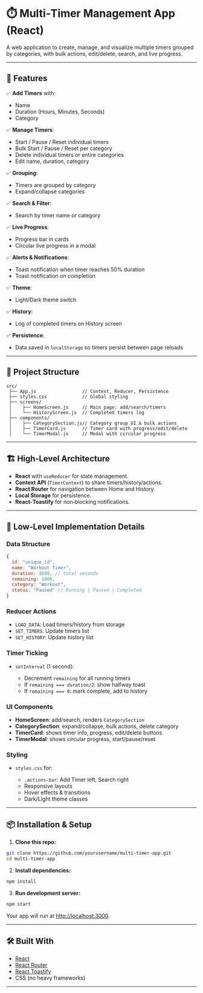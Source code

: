 
# ⏱️ Multi‑Timer Management App (React)

A web application to create, manage, and visualize multiple timers grouped by categories, with bulk actions, edit/delete, search, and live progress.

---

## 🚀 Features

✅ **Add Timers** with:

* Name
* Duration (Hours, Minutes, Seconds)
* Category

✅ **Manage Timers**:

* Start / Pause / Reset individual timers
* Bulk Start / Pause / Reset per category
* Delete individual timers or entire categories
* Edit name, duration, category

✅ **Grouping**:

* Timers are grouped by category
* Expand/collapse categories

✅ **Search & Filter**:

* Search by timer name or category

✅ **Live Progress**:

* Progress bar in cards
* Circular live progress in a modal

✅ **Alerts & Notifications**:

* Toast notification when timer reaches 50% duration
* Toast notification on completion

✅ **Theme**:

* Light/Dark theme switch

✅ **History**:

* Log of completed timers on History screen

✅ **Persistence**:

* Data saved in `localStorage` so timers persist between page reloads

---

## 📂 Project Structure

```
src/
 ├── App.js                 // Context, Reducer, Persistence
 ├── styles.css             // Global styling
 ├── screens/
 │    ├── HomeScreen.js     // Main page: add/search/timers
 │    └── HistoryScreen.js  // Completed timers log
 ├── components/
 │    ├── CategorySection.js// Category group UI & bulk actions
 │    ├── TimerCard.js      // Timer card with progress/edit/delete
 │    └── TimerModal.js     // Modal with circular progress
```

---

## 🏗️ High‑Level Architecture

* **React** with `useReducer` for state management.
* **Context API** (`TimerContext`) to share timers/history/actions.
* **React Router** for navigation between Home and History.
* **Local Storage** for persistence.
* **React‑Toastify** for non‑blocking notifications.

---

## 🔧 Low‑Level Implementation Details

### Data Structure

```js
{
  id: "unique_id",
  name: "Workout Timer",
  duration: 3600, // total seconds
  remaining: 1800,
  category: "Workout",
  status: "Paused" // Running | Paused | Completed
}
```

### Reducer Actions

* `LOAD_DATA`: Load timers/history from storage
* `SET_TIMERS`: Update timers list
* `SET_HISTORY`: Update history list

### Timer Ticking

* `setInterval` (1 second):

  * Decrement `remaining` for all running timers
  * If `remaining === duration/2`: show halfway toast
  * If `remaining === 0`: mark complete, add to history

### UI Components

* **HomeScreen**: add/search, renders `CategorySection`
* **CategorySection**: expand/collapse, bulk actions, delete category
* **TimerCard**: shows timer info, progress, edit/delete buttons
* **TimerModal**: shows circular progress, start/pause/reset

### Styling

* `styles.css` for:

  * `.actions-bar`: Add Timer left, Search right
  * Responsive layouts
  * Hover effects & transitions
  * Dark/Light theme classes

---

## 📦 Installation & Setup

1. **Clone this repo:**

```bash
git clone https://github.com/yourusername/multi-timer-app.git
cd multi-timer-app
```

2. **Install dependencies:**

```bash
npm install
```

3. **Run development server:**

```bash
npm start
```

Your app will run at [http://localhost:3000](http://localhost:3000).

---

## 🛠️ Built With

* [React](https://reactjs.org/)
* [React Router](https://reactrouter.com/)
* [React Toastify](https://fkhadra.github.io/react-toastify/)
* CSS (no heavy frameworks)

---
